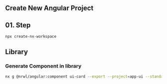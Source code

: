 ## Create New Angular Project

## 01. Step
```bash
npx create-nx-workspace


```

## Library

### Generate Component in library
```bash
nx g @nrwl/angular:component ui-card --export --project=app-ui --standalone
```

